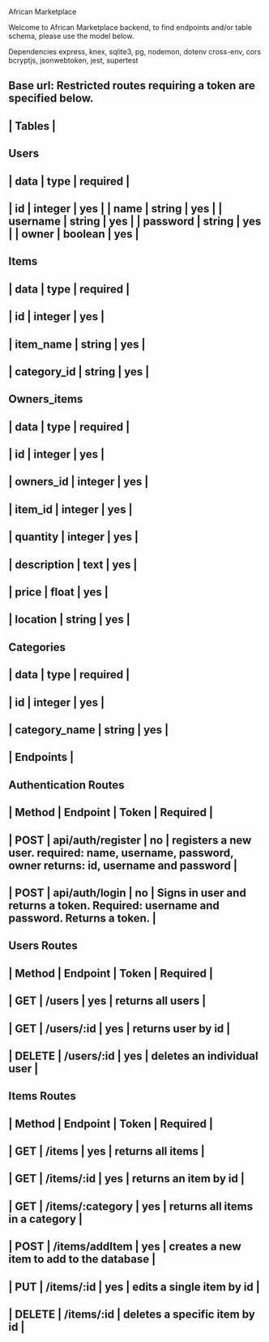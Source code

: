 African Marketplace 

Welcome to African Marketplace backend, to find endpoints and/or table schema, please use the model below.

Dependencies
express, knex, sqlite3, pg, nodemon, dotenv cross-env, cors
bcryptjs, jsonwebtoken, jest, supertest

Base url: 
Restricted routes requiring a token are specified below.
---------
| Tables |
----------

Users
----------------------------
| data | type | required |
-----------------------------
| id | integer | yes |
| name | string | yes |
| username | string | yes |
| password | string | yes |
| owner | boolean | yes |
------------------------------

Items
------------------------------
| data | type | required |
-----------------------------
| id | integer | yes |
-------------------------------
| item_name | string | yes |
--------------------------------
| category_id | string | yes |
------------------------------

Owners_items
------------------------------
| data | type | required |
-----------------------------
| id | integer | yes |
------------------------------
| owners_id | integer | yes |
-------------------------------
| item_id | integer | yes |
------------------------------
| quantity | integer | yes |
-------------------------------
| description | text | yes |
--------------------------------
| price | float | yes |
--------------------------------
| location | string | yes |
------------------------------

Categories
------------------------------
| data | type | required |
-----------------------------
| id | integer | yes |
---------------------------------
| category_name | string | yes |
---------------------------------

| Endpoints |
--------------------

Authentication Routes
--------------------------------------------------------------------------------
| Method | Endpoint | Token | Required |
--------------------------------------------------------------------------------
| POST | api/auth/register | no | registers a new user. 
                                  required: name, username, password, owner
                                  returns: id, username and password |
---------------------------------------------------------------------------------
| POST | api/auth/login | no |  Signs in user and returns a token.
                                Required: username and password.
                                Returns a token. |
----------------------------------------------------------------------------------

Users Routes
--------------------------------------------------------------------
| Method | Endpoint | Token | Required |
--------------------------------------------------------------------
| GET | /users | yes | returns all users |
--------------------------------------------------------------------
| GET | /users/:id | yes | returns user by id |
--------------------------------------------------------------------
| DELETE | /users/:id | yes | deletes an individual user |
--------------------------------------------------------------------

Items Routes
-----------------------------------------------------------------------
| Method | Endpoint | Token | Required |
-----------------------------------------------------------------------
| GET | /items | yes | returns all items |
------------------------------------------------------------------------
| GET | /items/:id | yes | returns an item by id |
---------------------------------------------------------------------------
| GET | /items/:category | yes | returns all items in a category |
----------------------------------------------------------------------------
| POST | /items/addItem | yes | creates a new item to add to the database |
----------------------------------------------------------------------------
| PUT | /items/:id | yes | edits a single item by id |
-----------------------------------------------------------------------------
| DELETE | /items/:id | deletes a specific item by id |
------------------------------------------------------------------------------
